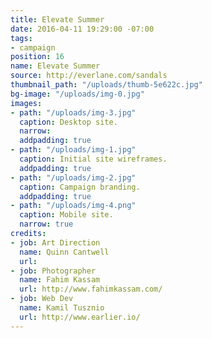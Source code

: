 ```yaml
---
title: Elevate Summer
date: 2016-04-11 19:29:00 -07:00
tags:
- campaign
position: 16
name: Elevate Summer
source: http://everlane.com/sandals
thumbnail_path: "/uploads/thumb-5e622c.jpg"
bg-image: "/uploads/img-0.jpg"
images:
- path: "/uploads/img-3.jpg"
  caption: Desktop site.
  narrow: 
  addpadding: true
- path: "/uploads/img-1.jpg"
  caption: Initial site wireframes.
  addpadding: true
- path: "/uploads/img-2.jpg"
  caption: Campaign branding.
  addpadding: true
- path: "/uploads/img-4.png"
  caption: Mobile site.
  narrow: true
credits:
- job: Art Direction
  name: Quinn Cantwell
  url: 
- job: Photographer
  name: Fahim Kassam
  url: http://www.fahimkassam.com/
- job: Web Dev
  name: Kamil Tusznio
  url: http://www.earlier.io/
---
```


